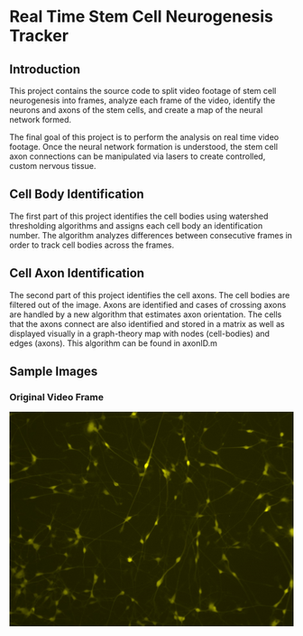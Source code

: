 # Real Time Stem Cell Neurogenesis Tracker
## Introduction
This project contains the source code to split video footage of stem cell neurogenesis into frames, analyze each frame of the video, identify the neurons and axons of the stem cells, and create a map of the neural network formed. 

The final goal of this project is to perform the analysis on real time video footage. Once the neural network formation is understood, the stem cell axon connections can be manipulated via lasers to create controlled, custom nervous tissue. 

## Cell Body Identification
The first part of this project identifies the cell bodies using watershed thresholding algorithms and assigns each cell body an identification number. The algorithm analyzes differences between consecutive frames in order to track cell bodies across the frames. 

## Cell Axon Identification
The second part of this project identifies the cell axons. The cell bodies are filtered out of the image. Axons are identified and cases of crossing axons are handled by a new algorithm that estimates axon orientation. The cells that the axons connect are also identified and stored in a matrix as well as displayed visually in a graph-theory map with nodes (cell-bodies) and edges (axons). This algorithm can be found in axonID.m

## Sample Images


### Original Video Frame
![Original Image](src/Neurogenesis/iNGNFluoresced.png)



